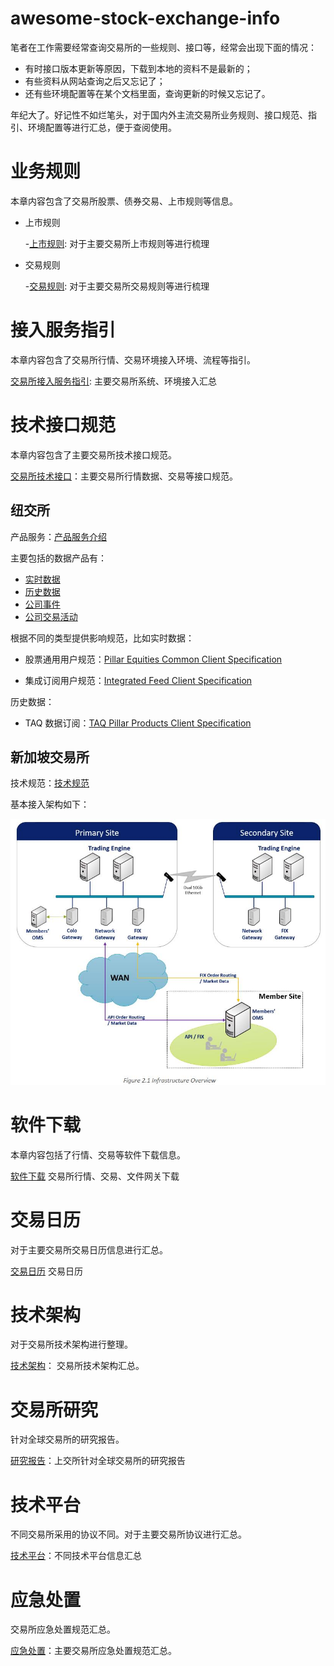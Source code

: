 # awesome-stock-exchange-info



笔者在工作需要经常查询交易所的一些规则、接口等，经常会出现下面的情况：

- 有时接口版本更新等原因，下载到本地的资料不是最新的；
- 有些资料从网站查询之后又忘记了；
- 还有些环境配置等在某个文档里面，查询更新的时候又忘记了。

年纪大了。好记性不如烂笔头，对于国内外主流交易所业务规则、接口规范、指引、环境配置等进行汇总，便于查阅使用。



# 业务规则

本章内容包含了交易所股票、债券交易、上市规则等信息。

- 上市规则

	-[上市规则](./业务规则/上市规则/readme.md): 对于主要交易所上市规则等进行梳理

- 交易规则

	-[交易规则](./业务规则/交易规则/readme.md): 对于主要交易所交易规则等进行梳理


# 接入服务指引

本章内容包含了交易所行情、交易环境接入环境、流程等指引。

[交易所接入服务指引](./接入服务/readme.md): 主要交易所系统、环境接入汇总




# 技术接口规范

本章内容包含了主要交易所技术接口规范。

[交易所技术接口](./技术接口/readme.md)：主要交易所行情数据、交易等接口规范。	


## 纽交所

产品服务：[产品服务介绍](https://www.nyse.com/data-products)

主要包括的数据产品有：

-  [实时数据](https://www.nyse.com/market-data/real-time)
- [历史数据](https://www.nyse.com/market-data/historical)
- [公司事件](https://www.nyse.com/market-data/corporate-actions)
- [公司交易活动](https://www.nyse.com/market-data/reference)

根据不同的类型提供影响规范，比如实时数据：

- 股票通用用户规范：[Pillar Equities Common Client Specification](https://www.nyse.com/publicdocs/nyse/data/NYSE_Pillar_Equities_Common_Client_Specification.pdf)

- 集成订阅用户规范：[Integrated Feed Client Specification](https://www.nyse.com/publicdocs/nyse/data/NYSE_Pillar_Integrated_Feed_Client_Specification.pdf)

历史数据：

- TAQ 数据订阅：[TAQ Pillar Products Client Specification](https://www.nyse.com/publicdocs/nyse/data/TAQ_Pillar_Products_Client_Spec_v2.3i.pdf)

  





## 新加坡交易所

技术规范：[技术规范](https://www.sgx.com/sgx-reach)

基本接入架构如下：

![新加坡交易所接入架构](jpg/新加坡交易所接入架构.jpg)



# 软件下载

本章内容包括了行情、交易等软件下载信息。

[软件下载](./软件下载/readme.md) 交易所行情、交易、文件网关下载




# 交易日历

对于主要交易所交易日历信息进行汇总。

[交易日历](./交易日历/readme.md) 交易日历





# 技术架构

对于交易所技术架构进行整理。

[技术架构](./技术架构/readme.md)： 交易所技术架构汇总。




# 交易所研究


针对全球交易所的研究报告。

[研究报告](./研究报告/readme.md)：上交所针对全球交易所的研究报告


# 技术平台
不同交易所采用的协议不同。对于主要交易所协议进行汇总。

[技术平台](./技术平台/readme.md)：不同技术平台信息汇总


# 应急处置

交易所应急处置规范汇总。

[应急处置](./应急处置/readme.md)：主要交易所应急处置规范汇总。